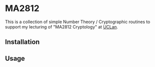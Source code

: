 # MA2812

This is a collection of simple Number Theory / Cryptographic routines to support my lecturing of "MA2812 Cryptology" at [UCLan](https://www.uclan.ac.uk/undergraduate/courses/mathematics-bsc).

## Installation

## Usage
